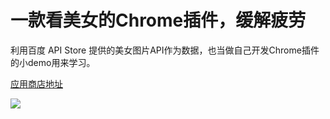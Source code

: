 # 一款看美女的Chrome插件，缓解疲劳

利用百度 API Store 提供的美女图片API作为数据，也当做自己开发Chrome插件的小demo用来学习。

[应用商店地址](https://chrome.google.com/webstore/detail/mm/gfnpjjbigbimbhnmpkhpaahmkchcicea?utm_source=chrome-ntp-icon)

![](http://ww2.sinaimg.cn/large/8e495e65jw1exzjvauu1sj20cg0ca3zp.jpg)